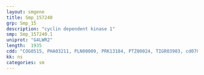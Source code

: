 ```yaml
---
layout: smgene
title: Smp_157240
grp: Smp_15
description: "cyclin dependent kinase 1"
smp: Smp_157240.1
uniprot: "G4LWR2"
length:  1935
cdd: "COG0515, PHA03211, PLN00009, PRK13184, PTZ00024, TIGR03903, cd07847, cl21453, pfam00069, smart00220"
kk: ns
categories: sm
---
```

